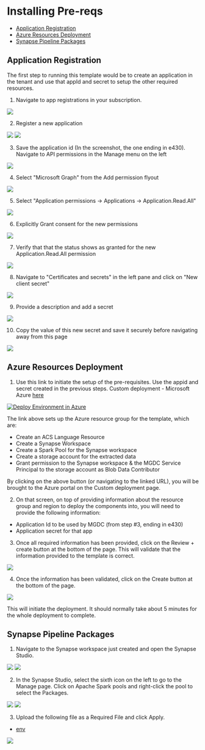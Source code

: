 # Installing Pre-reqs

- [Application Registration](#Application-Registration)
- [Azure Resources Deployment](#Azure-Resources-Deployment)
- [Synapse Pipeline Packages](#Synapse-Pipeline-Packages)


## Application Registration

The first step to running this template would be to create an application in the tenant and use that appId 
and secret to setup the other required resources.

1. Navigate to app registrations in your subscription.

![](Images/1.1.png)

2. Register a new application

![](Images/1.2.png)
![](Images/1.3.png)

3. Save the application id (In the screenshot, the one ending in e430). Navigate to API permissions in the Manage menu on the left

![](Images/1.4.png)

4. Select "Microsoft Graph" from the Add permission flyout

![](Images/1.5.png)

5. Select "Application permissions -> Applications -> Application.Read.All"

![](Images/1.6.png)

6. Explicitly Grant consent for the new permissions

![](Images/1.7.png)

7. Verify that that the status shows as granted for the new Application.Read.All permission

![](Images/1.8.png)

8. Navigate to "Certificates and secrets" in the left pane and click on "New client secret"

![](Images/1.9.png)

9. Provide a description and add a secret

![](Images/1.10.b.png)

10. Copy the value of this new secret and save it securely before navigating away from this page

![](Images/1.11.png)

## Azure Resources Deployment

1. Use this link to initiate the setup of the pre-requisites. Use the appid and secret created in the 
previous steps. Custom deployment - Microsoft Azure [here](https://portal.azure.com/#create/Microsoft.Template/uri/https%3A%2F%2Fraw.githubusercontent.com%2Fv-travhanes%2Fdataconnect-solutions%2Fmain%2Fsolutions%2Fesa%2FARMTemplate%2Fazuredeploy.json)

<a href="https://portal.azure.com/#create/Microsoft.Template/uri/https%3A%2F%2Fraw.githubusercontent.com%2Fv-travhanes%2Fdataconnect-solutions%2Fmain%2Fsolutions%2Fesa%2FARMTemplate%2Fazuredeploy.json"><img src="https://camo.githubusercontent.com/bad3d579584bd4996af60a96735a0fdcb9f402933c139cc6c4c4a4577576411f/68747470733a2f2f616b612e6d732f6465706c6f79746f617a757265627574746f6e" alt="Deploy Environment in Azure" /></a>

The link above sets up the Azure resource group for the template, which are:

- Create an ACS Language Resource
- Create a Synapse Workspace
- Create a Spark Pool for the Synapse workspace
- Create a storage account for the extracted data
- Grant permission to the Synapse workspace & the MGDC Service Principal to the storage account as Blob Data Contributor


By clicking on the above button (or navigating to the linked URL), you will be brought to the Azure portal on the Custom deployment page.

2. On that screen, on top of providing information about the resource group and region to deploy the components into, you will need to provide the following information:

- Application Id to be used by MGDC (from step #3, ending in e430)
- Application secret for that app

3. Once all required information has been provided, click on the Review + create button at the bottom of the page. This will validate that the information provided to the template is correct. 

![](Images/1.12.png)

4. Once the information has been validated, click on the Create button at the bottom of the page.

![](Images/1.13.png)

This will initiate the deployment. It should normally take about 5 minutes for the whole deployment to complete.

## Synapse Pipeline Packages

1.  Navigate to the Synapse workspace just created and open the Synapse Studio.

![](Images/NavigatetoSynapseWorkspace1.png)
![](Images/2.1.png)

2.  In the Synapse Studio, select the sixth icon on the left to go to the Manage page. Click on Apache Spark pools and right-click the pool to select the Packages.

![](Images/2.2.png)
![](Images/2.3.png)

3. Upload the following file as a Required File and click Apply.

- [env](env.yml)

![](Images/2.4.png)
